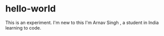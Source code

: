 # hello-world
This is an experiment. I'm new to this
I'm Arnav Singh , a student in India learning to code. 
